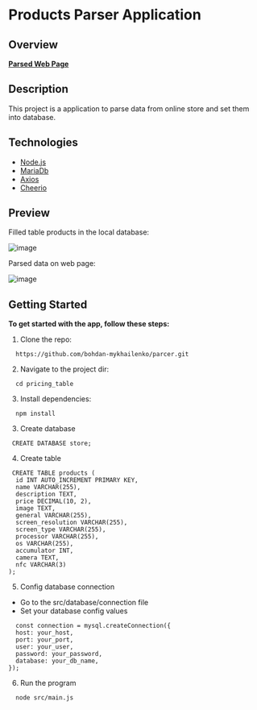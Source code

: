 #  Products Parser Application

## Overview
[**Parsed Web Page**](https://hotline.ua/ua/mobile/mobilnye-telefony-i-smartfony/?mode=series&sort=popularity)

## Description

This project is a application to parse data from online store and set them into database.

## Technologies

- [Node.js](https://nodejs.org/en)
- [MariaDb](https://mariadb.org/)
- [Axios](https://axios-http.com/)
- [Cheerio](https://cheerio.js.org/)


## Preview

Filled table products in the local database:

![image](https://github.com/bohdan-mykhailenko/parser/assets/76702178/6c9c6eab-deac-4395-b721-a570d1b4b6e3)


Parsed data on web page:

![image](https://github.com/bohdan-mykhailenko/parser/assets/76702178/ebfff9c6-6211-43f0-879a-dfb772fdeef2)


## Getting Started

**To get started with the app, follow these steps:**

1.  Clone the repo:
    
```shell
  https://github.com/bohdan-mykhailenko/parcer.git
```
    
2.  Navigate to the project dir:
   
```shell 
  cd pricing_table
```

3.  Install dependencies:
    
```shell
  npm install
```

3. Create database
```shell
 CREATE DATABASE store;
```

4. Create table
```shell
 CREATE TABLE products (
  id INT AUTO_INCREMENT PRIMARY KEY,
  name VARCHAR(255),
  description TEXT,
  price DECIMAL(10, 2),
  image TEXT,
  general VARCHAR(255),
  screen_resolution VARCHAR(255),
  screen_type VARCHAR(255),
  processor VARCHAR(255),
  os VARCHAR(255),
  accumulator INT,
  camera TEXT,
  nfc VARCHAR(3)
);
```
    
5. Config database connection
  * Go to the src/database/connection file
  * Set your database config values
```shell
  const connection = mysql.createConnection({
  host: your_host,
  port: your_port,
  user: your_user,
  password: your_password,
  database: your_db_name,
});
```

6. Run the program
```shell
  node src/main.js
```
